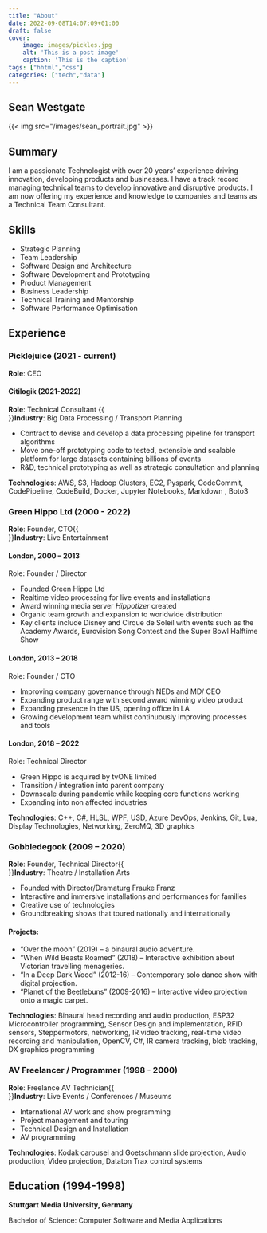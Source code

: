 ```yaml
---
title: "About"
date: 2022-09-08T14:07:09+01:00
draft: false
cover:
    image: images/pickles.jpg
    alt: 'This is a post image'
    caption: 'This is the caption'
tags: ["hhtml","css"]
categories: ["tech","data"]
---
```


## Sean Westgate

{{< img src="/images/sean_portrait.jpg" >}}


## Summary
I am a passionate Technologist with over 20 years’ experience driving innovation, developing products and businesses. I have a track record managing technical teams to develop innovative and disruptive products. I am now offering my experience and knowledge to companies and teams as a Technical Team Consultant. 


## Skills

-  Strategic Planning
- Team Leadership
- Software Design and Architecture
- Software Development and Prototyping
- Product Management
- Business Leadership
- Technical Training and Mentorship
- Software Performance Optimisation

## Experience

### Picklejuice (2021 - current)
**Role**: CEO


#### Citilogik (2021-2022)
**Role**: Technical Consultant {{<br>}}**Industry**: Big Data Processing / Transport Planning

- Contract to devise and develop a data processing pipeline for transport algorithms
- Move one-off prototyping code to tested, extensible and scalable platform for large datasets containing billions of events
-  R&D, technical prototyping as well as strategic consultation and planning

**Technologies**: AWS, S3, Hadoop Clusters, EC2, Pyspark, CodeCommit, CodePipeline, CodeBuild, Docker, Jupyter Notebooks, Markdown , Boto3

### Green Hippo Ltd (2000 - 2022)

**Role**: Founder, CTO{{<br>}}**Industry**: Live Entertainment

#### London, 2000 – 2013

Role: Founder / Director

- Founded Green Hippo Ltd
- Realtime video processing for live events and installations
- Award winning media server *Hippotizer* created
- Organic team growth and expansion to worldwide distribution
- Key clients include Disney and Cirque de Soleil with events such as the Academy Awards, Eurovision Song Contest and the Super Bowl Halftime Show



#### London, 2013 – 2018

Role: Founder / CTO

- Improving company governance through NEDs and MD/ CEO
- Expanding product range with second award winning video product
- Expanding presence in the US, opening office in LA
- Growing development team whilst continuously improving processes and tools

 

#### London, 2018 – 2022

Role: Technical Director

- Green Hippo is acquired by tvONE limited
- Transition / integration into parent company
- Downscale during pandemic while keeping core functions working
- Expanding into non affected industries

 

**Technologies**: C++, C#, HLSL, WPF, USD, Azure DevOps, Jenkins, Git, Lua, Display Technologies, Networking, ZeroMQ, 3D graphics

 

 

### Gobbledegook (2009 – 2020)

**Role**: Founder, Technical Director{{<br>}}**Industry**: Theatre / Installation Arts

- Founded with Director/Dramaturg Frauke Franz
- Interactive and immersive installations and performances for families
- Creative use of technologies
- Groundbreaking shows that toured nationally and internationally

 

#### Projects:

- “Over the moon” (2019) – a binaural audio adventure.
-  “When Wild Beasts Roamed” (2018) – Interactive exhibition about Victorian travelling menageries.
- “In a Deep Dark Wood” (2012-16) – Contemporary solo dance show with digital projection.
- “Planet of the Beetlebuns” (2009-2016) – Interactive video projection onto a magic carpet.

 

**Technologies**: Binaural head recording and audio production, ESP32 Microcontroller programming, Sensor Design and implementation, RFID sensors, Steppermotors, networking, IR video tracking, real-time video recording and manipulation, OpenCV, C#, IR camera tracking, blob tracking, DX graphics programming



### AV Freelancer / Programmer (1998 - 2000)

**Role**: Freelance AV Technician{{<br>}}**Industry**: Live Events / Conferences / Museums

- International AV work and show programming
- Project management and touring
- Technical Design and Installation
- AV programming

 

**Technologies**: Kodak carousel and Goetschmann slide projection, Audio production, Video projection, Dataton Trax control systems 

 

## Education (1994-1998)

**Stuttgart Media University, Germany**

Bachelor of Science: Computer Software and Media Applications
